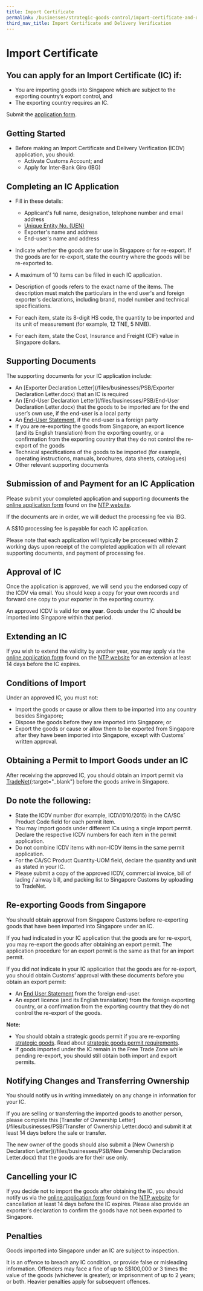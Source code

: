 ```yaml
---
title: Import Certificate
permalink: /businesses/strategic-goods-control/import-certificate-and-delivery-verification/import-certificate/
third_nav_title: Import Certificate and Delivery Verification
---
```

# Import Certificate 

## You can apply for an Import Certificate (IC) if:

-   You are importing goods into Singapore which are subject to the exporting country’s export control, and
-   The exporting country requires an IC.

Submit the [application form](https://form.gov.sg/#!/60408fffd83b890011c7f8ab).

## Getting Started

-   Before making an Import Certificate and Delivery Verification (ICDV) application, you should:
    -   Activate Customs Account; and
    -   Apply for Inter-Bank Giro (IBG)

## Completing an IC Application

-   Fill in these details:
    
    -   Applicant's full name, designation, telephone number and email address
    -   [Unique Entity No. (UEN)](http://www.uen.gov.sg/)
    -   Exporter's name and address
    -   End-user's name and address
-   Indicate whether the goods are for use in Singapore or for re-export. If the goods are for re-export, state the country where the goods will be re-exported to.
-   A maximum of 10 items can be filled in each IC application.
-   Description of goods refers to the exact name of the items. The description must match the particulars in the end user's and foreign exporter's declarations, including brand, model number and technical specifications.
-   For each item, state its 8-digit HS code, the quantity to be imported and its unit of measurement (for example, 12 TNE, 5 NMB).
-   For each item, state the Cost, Insurance and Freight (CIF) value in Singapore dollars.

## Supporting Documents

The supporting documents for your IC application include:

-   An  [Exporter Declaration Letter](/files/businesses/PSB/Exporter Declaration Letter.docx)  that an IC is required
-   An  [End-User Declaration Letter](/files/businesses/PSB/End-User Declaration Letter.docx) that the goods to be imported are for the end user’s own use, if the end-user is a local party
-   An  [End-User Statement](https://www.customs.gov.sg/eservices/customs-forms-and-service-links), if the end-user is a foreign party
-   If you are re-exporting the goods from Singapore, an export licence (and its English translation) from the exporting country, or a confirmation from the exporting country that they do not control the re-export of the goods
-   Technical specifications of the goods to be imported (for example, operating instructions, manuals, brochures, data sheets, catalogues)
-   Other relevant supporting documents


## Submission of and Payment for an IC Application

Please submit your completed application and supporting documents the [online application form](https://form.gov.sg/#!/60408fffd83b890011c7f8ab) found on the [NTP website](https://www.ntp.gov.sg/home).

If the documents are in order, we will deduct the processing fee via IBG.

A S$10 processing fee is payable for each IC application.

Please note that each application will typically be processed within 2 working days upon receipt of the completed application with all relevant supporting documents, and payment of processing fee.  


## Approval of IC

Once the application is approved, we will send you the endorsed copy of the ICDV via email. You should keep a copy for your own records and forward one copy to your exporter in the exporting country.

An approved ICDV is valid for  **one year**. Goods under the IC should be imported into Singapore within that period.

## Extending an IC

If you wish to extend the validity by another year, you may apply via the [online application form](https://form.gov.sg/#!/60408fffd83b890011c7f8ab) found on the [NTP website](http://www.ntp.gov.sg/) for an extension at least 14 days before the IC expires.

## Conditions of Import

Under an approved IC, you must not:

-   Import the goods or cause or allow them to be imported into any country besides Singapore;
-   Dispose the goods before they are imported into Singapore; or
-   Export the goods or cause or allow them to be exported from Singapore after they have been imported into Singapore, except with Customs’ written approval.

## Obtaining a Permit to Import Goods under an IC

After receiving the approved IC, you should obtain an import permit via  [TradeNet](https://www.ntp.gov.sg/public/government-services){:target="_blank"}  before the goods arrive in Singapore.

## Do note the following:

-   State the ICDV number (for example, ICDV/010/2015) in the CA/SC Product Code field for each permit item.
-   You may import goods under different ICs using a single import permit. Declare the respective ICDV numbers for each item in the permit application.
-   Do not combine ICDV items with non-ICDV items in the same permit application.
-   For the CA/SC Product Quantity-UOM field, declare the quantity and unit as stated in your IC.
-   Please submit a copy of the approved ICDV, commercial invoice, bill of lading / airway bill, and packing list to Singapore Customs by uploading to TradeNet.

## Re-exporting Goods from Singapore

You should obtain approval from Singapore Customs before re-exporting goods that have been imported into Singapore under an IC.

If you had indicated in your IC application that the goods are for re-export, you may re-export the goods after obtaining an export permit. The application procedure for an export permit is the same as that for an import permit.

If you did _not_ indicate  in your IC application that the goods are for re-export, you should obtain Customs’ approval with these documents before you obtain an export permit:

-   An  [End User Statement](/eservices/customs-forms-and-service-links) from the foreign end-user.
-   An export licence (and its English translation) from the foreign exporting country, or a confirmation from the exporting country that they do not control the re-export of the goods.

**Note:**

-   You should obtain a strategic goods permit if you are re-exporting  [strategic goods](/businesses/strategic-goods-control/strategic-goods-control-list). Read about [strategic goods permit requirements](/businesses/strategic-goods-control/permit-and-registration-requirements/individual-permit-export-transhipment-and-transit).
-   If goods imported under the IC remain in the Free Trade Zone while pending re-export, you should still obtain both import and export permits.

## Notifying Changes and Transferring Ownership

You should notify us in writing immediately on any change in information for your IC.

If you are selling or transferring the imported goods to another person, please complete this  [Transfer of Ownership Letter](/files/businesses/PSB/Transfer of Ownership Letter.docx) and submit it at least 14 days before the sale or transfer.

The new owner of the goods should also submit a  [New Ownership Declaration Letter](/files/businesses/PSB/New Ownership Declaration Letter.docx) that the goods are for their use only.

## Cancelling your IC

If you decide not to import the goods after obtaining the IC, you should notify us via the [online application form](https://form.gov.sg/#!/60408fffd83b890011c7f8ab) found on the [NTP website](https://www.ntp.gov.sg/home) for cancellation at least 14 days before the IC expires. Please also provide an exporter's declaration to confirm the goods have not been exported to Singapore.

## Penalties

Goods imported into Singapore under an IC are subject to inspection.

It is an offence to breach any IC condition, or provide false or misleading information. Offenders may face a fine of up to S$100,000 or 3 times the value of the goods (whichever is greater); or imprisonment of up to 2 years; or both. Heavier penalties apply for subsequent offences.